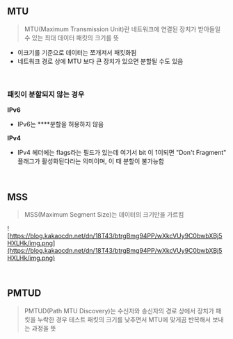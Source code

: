 ## MTU

> MTU(Maximum Transmission Unit)란 네트워크에 연결된 장치가 받아들일 수 있는 최대
데이터 패킷의 크기를 뜻
> 
- 이크기를 기준으로 데이터는 쪼개져서 패킷화됨
- 네트워크 경로 상에 MTU 보다 큰 장치가 있으면 분할될 수도 있음

</br>

### 패킷이 분할되지 않는 경우

**IPv6**

- IPv6는 ****분할을 허용하지 않음

**IPv4**

- IPv4 헤더에는 flags라는 필드가 있는데 여기서 bit 이 1이되면 "Don't Fragment" 플래그가
활성화된다라는 의미이며, 이 때 분할이 불가능함

</br>

## MSS

> MSS(Maximum Segment Size)는 데이터의 크기만을 가르킴
> 

![https://blog.kakaocdn.net/dn/18T43/btrgBmg94PP/wXkcVUy9C0bwbXBj5HXLHk/img.png](https://blog.kakaocdn.net/dn/18T43/btrgBmg94PP/wXkcVUy9C0bwbXBj5HXLHk/img.png)

</br>

## PMTUD

> PMTUD(Path MTU Discovery)는 수신자와 송신자의 경로 상에서 장치가 패킷을 누락한
경우 테스트 패킷의 크기를 낮추면서 MTU에 맞게끔 반복해서 보내는 과정을 뜻
>

